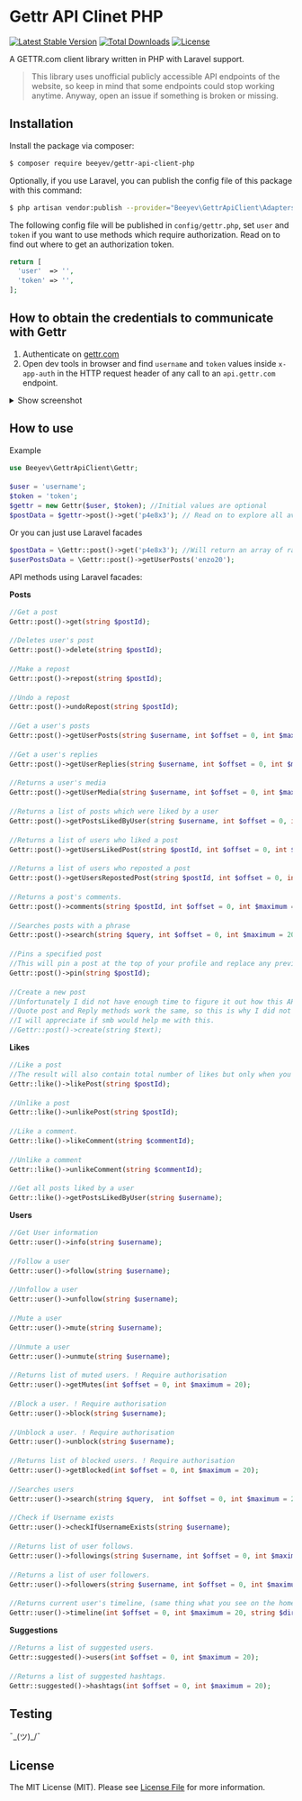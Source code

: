 # Gettr API Clinet PHP
[![Latest Stable Version](http://poser.pugx.org/beeyev/gettr-api-client-php/v)](https://packagist.org/packages/beeyev/gettr-api-client-php) [![Total Downloads](http://poser.pugx.org/beeyev/gettr-api-client-php/downloads)](https://packagist.org/packages/beeyev/gettr-api-client-php) [![License](http://poser.pugx.org/beeyev/gettr-api-client-php/license)](https://packagist.org/packages/beeyev/gettr-api-client-php)

A GETTR.com client library written in PHP with Laravel support.
> This library uses unofficial publicly accessible API endpoints of the website, so keep in mind that some endpoints could stop working anytime. Anyway, open an issue if something is broken or missing.

## Installation
Install the package via composer:
```bash
$ composer require beeyev/gettr-api-client-php
```

Optionally, if you use Laravel, you can publish the config file of this package with this command:
``` bash
$ php artisan vendor:publish --provider="Beeyev\GettrApiClient\Adapters\Laravel\GettrServiceProvider" --tag=config
```
The following config file will be published in `config/gettr.php`, set `user` and `token` if you want to use methods which require  authorization.  Read on to find out where to get an authorization token.
```php
return [  
  'user'  => '',  
  'token' => '',  
];
```

## How to obtain the credentials to communicate with Gettr
1. Authenticate on [gettr.com](https://gettr.com/)
2. Open dev tools in browser and find `username` and `token` values inside `x-app-auth` in the HTTP request header of any call to an `api.gettr.com` endpoint.
<details>
  <summary>Show screenshot</summary>

![](docs/img/devtools.png)
</details>


## How to use
Example
```php
use Beeyev\GettrApiClient\Gettr;

$user = 'username';  
$token = 'token';  
$gettr = new Gettr($user, $token); //Initial values are optional  
$postData = $gettr->post()->get('p4e8x3'); // Read on to explore all available methods
```
Or you can just use Laravel facades
```php
$postData = \Gettr::post()->get('p4e8x3'); //Will return an array of raw json
$userPostsData = \Gettr::post()->getUserPosts('enzo20');
```

API methods using Laravel facades:

**Posts**
```php
//Get a post
Gettr::post()->get(string $postId);

//Deletes user's post
Gettr::post()->delete(string $postId);

//Make a repost
Gettr::post()->repost(string $postId);

//Undo a repost
Gettr::post()->undoRepost(string $postId);

//Get a user's posts
Gettr::post()->getUserPosts(string $username, int $offset = 0, int $maximum = 20, string $direction = 'rev');

//Get a user's replies
Gettr::post()->getUserReplies(string $username, int $offset = 0, int $maximum = 20, string $direction = 'rev');

//Returns a user's media
Gettr::post()->getUserMedia(string $username, int $offset = 0, int $maximum = 20, string $direction = 'rev');

//Returns a list of posts which were liked by a user
Gettr::post()->getPostsLikedByUser(string $username, int $offset = 0, int $maximum = 20, string $direction = 'rev');

//Returns a list of users who liked a post
Gettr::post()->getUsersLikedPost(string $postId, int $offset = 0, int $maximum = 20, string $direction = 'rev');

//Returns a list of users who reposted a post
Gettr::post()->getUsersRepostedPost(string $postId, int $offset = 0, int $maximum = 20, string $direction = 'rev');

//Returns a post's comments.
Gettr::post()->comments(string $postId, int $offset = 0, int $maximum = 20, string $direction = 'rev');

//Searches posts with a phrase
Gettr::post()->search(string $query, int $offset = 0, int $maximum = 20);

//Pins a specified post
//This will pin a post at the top of your profile and replace any previously pinned
Gettr::post()->pin(string $postId);

//Create a new post
//Unfortunately I did not have enough time to figure it out how this API method should work.
//Quote post and Reply methods work the same, so this is why I did not even try to implement them.
//I will appreciate if smb would help me with this.
//Gettr::post()->create(string $text);


```

**Likes**
```php
//Like a post
//The result will also contain total number of likes but only when you make a change
Gettr::like()->likePost(string $postId);

//Unlike a post
Gettr::like()->unlikePost(string $postId);

//Like a comment.
Gettr::like()->likeComment(string $commentId);

//Unlike a comment
Gettr::like()->unlikeComment(string $commentId);

//Get all posts liked by a user
Gettr::like()->getPostsLikedByUser(string $username);
```

**Users**
```php
//Get User information
Gettr::user()->info(string $username);

//Follow a user
Gettr::user()->follow(string $username);

//Unfollow a user
Gettr::user()->unfollow(string $username);

//Mute a user
Gettr::user()->mute(string $username);

//Unmute a user
Gettr::user()->unmute(string $username);

//Returns list of muted users. ! Require authorisation
Gettr::user()->getMutes(int $offset = 0, int $maximum = 20);

//Block a user. ! Require authorisation
Gettr::user()->block(string $username);

//Unblock a user. ! Require authorisation
Gettr::user()->unblock(string $username);

//Returns list of blocked users. ! Require authorisation
Gettr::user()->getBlocked(int $offset = 0, int $maximum = 20);

//Searches users
Gettr::user()->search(string $query,  int $offset = 0, int $maximum = 20);

//Check if Username exists
Gettr::user()->checkIfUsernameExists(string $username);

//Returns list of user follows.
Gettr::user()->followings(string $username, int $offset = 0, int $maximum = 20);

//Returns a list of user followers.
Gettr::user()->followers(string $username, int $offset = 0, int $maximum = 20);

//Returns current user's timeline, (same thing what you see on the home page)
Gettr::user()->timeline(int $offset = 0, int $maximum = 20, string $direction = 'rev');
```

**Suggestions**
```php
//Returns a list of suggested users.
Gettr::suggested()->users(int $offset = 0, int $maximum = 20);

//Returns a list of suggested hashtags.
Gettr::suggested()->hashtags(int $offset = 0, int $maximum = 20);
```

## Testing
¯\_(ツ)_/¯

## License
The MIT License (MIT). Please see [License File](LICENSE.md) for more information.
